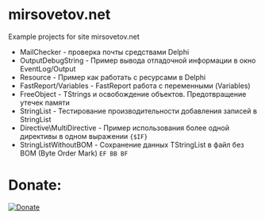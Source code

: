# mirsovetov.net

Example projects for site mirsovetov.net

* MailChecker - проверка почты средствами Delphi
* OutputDebugString - Пример вывода отладочной информации в окно EventLog/Output
* Resource - Пример как работать с ресурсами в Delphi
* FastReport/Variables - FastReport работа с переменными (Variables)
* FreeObject - TStrings и освобождение объектов. Предотвращение утечек памяти
* StringList - Тестирование производительности добавления записей в StringList
* Directive\MultiDirective - Пример использования более одной директивы в одном выражении `{$IF}`
* StringListWithoutBOM - Сохранение данных TStringList в файл без BOM (Byte Order Mark) `EF BB BF`

# Donate:
[![Donate](https://www.liqpay.com/1492601871674865/static/img/images/logo.svg)](https://www.liqpay.com/ru/checkout/card/mirsovetov)
